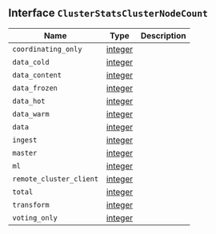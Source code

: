 ## Interface `ClusterStatsClusterNodeCount`

| Name | Type | Description |
| - | - | - |
| `coordinating_only` | [integer](./integer.md) | &nbsp; |
| `data_cold` | [integer](./integer.md) | &nbsp; |
| `data_content` | [integer](./integer.md) | &nbsp; |
| `data_frozen` | [integer](./integer.md) | &nbsp; |
| `data_hot` | [integer](./integer.md) | &nbsp; |
| `data_warm` | [integer](./integer.md) | &nbsp; |
| `data` | [integer](./integer.md) | &nbsp; |
| `ingest` | [integer](./integer.md) | &nbsp; |
| `master` | [integer](./integer.md) | &nbsp; |
| `ml` | [integer](./integer.md) | &nbsp; |
| `remote_cluster_client` | [integer](./integer.md) | &nbsp; |
| `total` | [integer](./integer.md) | &nbsp; |
| `transform` | [integer](./integer.md) | &nbsp; |
| `voting_only` | [integer](./integer.md) | &nbsp; |
